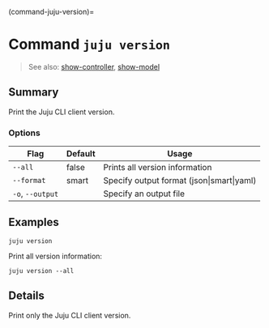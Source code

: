 (command-juju-version)=
# Command `juju version`
> See also: [show-controller](#show-controller), [show-model](#show-model)

## Summary
Print the Juju CLI client version.

### Options
| Flag | Default | Usage |
| --- | --- | --- |
| `--all` | false | Prints all version information |
| `--format` | smart | Specify output format (json&#x7c;smart&#x7c;yaml) |
| `-o`, `--output` |  | Specify an output file |

## Examples

    juju version

Print all version information:

    juju version --all


## Details

Print only the Juju CLI client version.